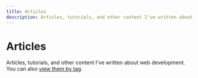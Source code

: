 ```yaml
---
title: Articles
description: Articles, tutorials, and other content I've written about web development.
---
```


# Articles

Articles, tutorials, and other content I've written about web development. You can also <a href="/articles/tags/">view them by tag</a>.
